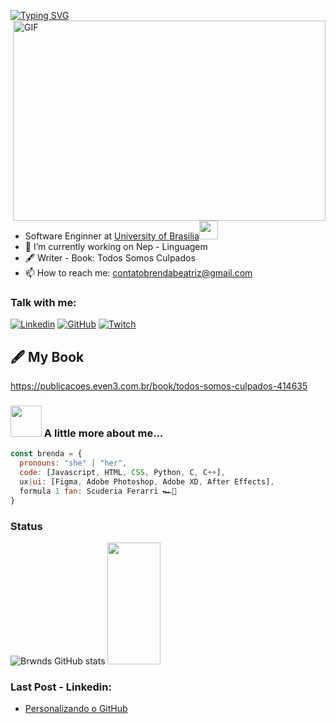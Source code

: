 [![Typing SVG](https://readme-typing-svg.herokuapp.com/?color=FFFFFF&size=35&center=true&vCenter=true&width=1000&lines=HELLO,+My+name+is+Brenda+Beatriz;I'm+19+years+old;I'm+from+Brazil;Software+engineer+student;Be+Welcome!+:%29)](https://git.io/typing-svg)
 <img align="right" alt="GIF" src="https://github.com/arsentieva/arsentieva/blob/main/code.gif?raw=true" width="500" height="320" />
 

- Software Enginner at <a href="http://www.unb.br">University of Brasilia</a><img src="https://media.giphy.com/media/fYSnHlufseco8Fh93Z/giphy.gif" width="30"></br>
- 🔭 I’m currently working on Nep - Linguagem
- 🖋 Writer - Book: Todos Somos Culpados
- 📫 How to reach me: contatobrendabeatriz@gmail.com

### Talk with me:
[![Linkedin](https://img.shields.io/badge/LinkedIn-0077B5?style=for-the-badge&logo=linkedin&logoColor=white)](https://www.linkedin.com/in/brenda-beatriz/)
[![GitHub](https://img.shields.io/badge/GitHub-100000?style=for-the-badge&logo=github&logoColor=white)](https://github.com/Brwnds)
[![Twitch](https://img.shields.io/badge/Twitch-9146FF?style=for-the-badge&logo=twitch&logoColor=white)](https://www.twitch.tv/hiustzi)


## 🖋 My Book
https://publicacoes.even3.com.br/book/todos-somos-culpados-414635

### <img src="https://media.giphy.com/media/VgCDAzcKvsR6OM0uWg/giphy.gif" width="50"> A little more about me...  

```javascript
const brenda = {
  pronouns: "she" | "her",
  code: [Javascript, HTML, CSS, Python, C, C++],
  ux|ui: [Figma, Adobe Photoshop, Adobe XD, After Effects],
  formula 1 fan: Scuderia Ferarri 🏎️🏁
}
```
### Status
![Brwnds GitHub stats](https://github-readme-stats.vercel.app/api?username=Brwnds&show_icons=true&theme=dracula&count_private=true)
<img width="41%" height="195px" src="https://github-readme-stats.vercel.app/api/top-langs/?username=Brwnds&layout=compact&hide_border=true&title_color=ff91a4&text_color=ff91a4&bg_color=0d1117" />
</div>


### Last Post - Linkedin:

- [Personalizando o GitHub](https://youtu.be/TjkFGrjkXfc)<br/>

